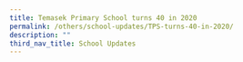 ```yaml
---
title: Temasek Primary School turns 40 in 2020
permalink: /others/school-updates/TPS-turns-40-in-2020/
description: ""
third_nav_title: School Updates
---
```

